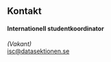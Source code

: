 ## Kontakt

#### Internationell studentkoordinator

*(Vakant)*</br>
[isc@datasektionen.se](mailto:datasektionen.se)
